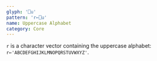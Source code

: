```yaml
---
glyph: '⎕u'
pattern: 'r←⎕u'
name: Uppercase Alphabet
category: Core
---
```


`r` is a character vector containing the uppercase alphabet: `r←'ABCDEFGHIJKLMNOPQRSTUVWXYZ'`.